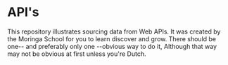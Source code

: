 # API's

This repository illustrates sourcing data from Web APIs. It was created by the Moringa School for you to learn discover and grow. There should be one-- and preferably only one --obvious way to do it, Although that way may not be obvious at first unless you're Dutch.

